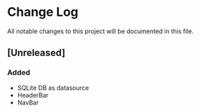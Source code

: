 # Change Log
All notable changes to this project will be documented in this file.

## [Unreleased]
### Added
- SQLite DB as datasource
- HeaderBar
- NavBar
